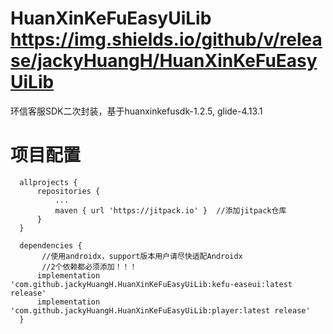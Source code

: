 # HuanXinKeFuEasyUiLib https://img.shields.io/github/v/release/jackyHuangH/HuanXinKeFuEasyUiLib
环信客服SDK二次封装，基于huanxinkefusdk-1.2.5, glide-4.13.1

# 项目配置

```
  allprojects {
      repositories {
          ...
          maven { url 'https://jitpack.io' }  //添加jitpack仓库
      }
  }
  
  dependencies {
       //使用androidx，support版本用户请尽快适配Androidx
       //2个依赖都必须添加！！！
      implementation 'com.github.jackyHuangH.HuanXinKeFuEasyUiLib:kefu-easeui:latest release'
      implementation 'com.github.jackyHuangH.HuanXinKeFuEasyUiLib:player:latest release'
  }
```
